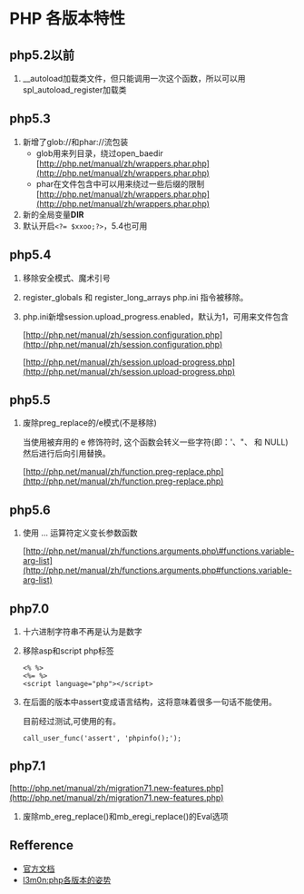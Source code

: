 # PHP 各版本特性

## php5.2以前

1. \_\_autoload加载类文件，但只能调用一次这个函数，所以可以用spl\_autoload\_register加载类

## php5.3

1. 新增了glob://和phar://流包装
   * glob用来列目录，绕过open\_baedir [http://php.net/manual/zh/wrappers.phar.php](http://php.net/manual/zh/wrappers.phar.php)
   * phar在文件包含中可以用来绕过一些后缀的限制 [http://php.net/manual/zh/wrappers.phar.php](http://php.net/manual/zh/wrappers.phar.php)
2. 新的全局变量**DIR**
3. 默认开启`<?= $xxoo;?>`，5.4也可用

## php5.4

1. 移除安全模式、魔术引号
2. register\_globals 和 register\_long\_arrays php.ini 指令被移除。
3. php.ini新增session.upload\_progress.enabled，默认为1，可用来文件包含

   [http://php.net/manual/zh/session.configuration.php](http://php.net/manual/zh/session.configuration.php)

   [http://php.net/manual/zh/session.upload-progress.php](http://php.net/manual/zh/session.upload-progress.php)

## php5.5

1. 废除preg\_replace的/e模式\(不是移除\)

   当使用被弃用的 e 修饰符时, 这个函数会转义一些字符\(即：'、"、  和 NULL\) 然后进行后向引用替换。

   [http://php.net/manual/zh/function.preg-replace.php](http://php.net/manual/zh/function.preg-replace.php)

## php5.6

1. 使用 ... 运算符定义变长参数函数

   [http://php.net/manual/zh/functions.arguments.php\#functions.variable-arg-list](http://php.net/manual/zh/functions.arguments.php#functions.variable-arg-list)

## php7.0

1. 十六进制字符串不再是认为是数字
2. 移除asp和script php标签

   ```text
   <% %>
   <%= %>
   <script language="php"></script>
   ```

3. 在后面的版本中assert变成语言结构，这将意味着很多一句话不能使用。

   目前经过测试,可使用的有。

   ```text
   call_user_func('assert', 'phpinfo();');
   ```

## php7.1

[http://php.net/manual/zh/migration71.new-features.php](http://php.net/manual/zh/migration71.new-features.php)

1. 废除mb\_ereg\_replace\(\)和mb\_eregi\_replace\(\)的Eval选项

## Refference

* [官方文档](http://php.net/manual/zh/appendices.php)
* [l3m0n:php各版本的姿势](http://www.cnblogs.com/iamstudy/articles/study_from_php_update_log.html)

